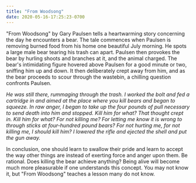 ```yaml
---
title: "From Woodsong"
date: 2020-05-16-17:25:23-0700
---
```

"From Woodsong" by Gary Paulsen tells a heartwarming story concerning the day he encounters a bear. The tale commences when Paulsen is removing burned food from his home one beautiful July morning. He spots a large male bear tearing his trash can apart. Paulsen then provokes the bear by hurling shoots and branches at it, and the animal charged. The bear's intimidating figure hovered above Paulsen for a good minute or two, sniffing him up and down. It then deliberately crept away from him, and as the bear proceeds to scour through the wastebin, a chilling question confronts Paulsen.

*He was still there, rummaging through the trash. I worked the bolt and fed a cartridge in and aimed at the place where you kill bears and began to squeeze. In raw anger, I began to take up the four pounds of pull necessary to send death into him and stopped. Kill him for what? That thought crept in. Kill him for what? For not killing me? For letting me know it is wrong to through sticks at four-hundred pound bears? For not hurting me, for not killing me, I should kill him? I lowered the rifle and ejected the shell and put the gun away.*

In conclusion, one should learn to swallow their pride and learn to accept the way other things are instead of exerting force and anger upon them. Be rational. Does killing the bear achieve anything? Being alive will become much more pleasurable if one understands this concept. You may not know it, but "From Woodsong" teaches a lesson many do not know.

